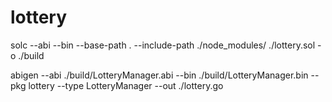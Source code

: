 # lottery
solc --abi --bin --base-path . --include-path ./node_modules/ ./lottery.sol -o ./build

abigen --abi ./build/LotteryManager.abi --bin ./build/LotteryManager.bin --pkg lottery --type LotteryManager --out ./lottery.go